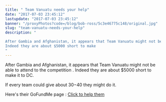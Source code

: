 ```yaml
---
title: " Team Vanuatu needs your help"
date: "2017-07-03 23:45:12"
lastupdate: "2017-07-03 23:45:12"
banner: "/proxyPhotos?code=/blog/bob-ross/5c3e46775c148/original.jpg"
slug: "team-vanuatu-needs-your-help"
description: " 

After Gambia and Afghanistan, it appears that Team Vanuatu might not be able to attend to the competition .
Indeed they are about $5000 short to make
"
---
```


After Gambia and Afghanistan, it appears that Team Vanuatu might not be able to attend to the competition .
Indeed they are about $5000 short to make it to DC.

If every team could give about $30-$40 they might do it.

Here's their GoFundMe page : 
<a href="https://www.gofundme.com/smart-sistas-robot-team-vanuatu"> Click to help them </a>
    